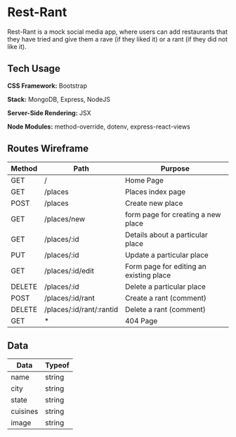 # Rest-Rant
Rest-Rant is a mock social media app, where users can add restaurants that they have tried and give them a rave (if they liked it) or a rant (if they did not like it). 

## Tech Usage
**CSS Framework:** Bootstrap

**Stack:** MongoDB, Express, NodeJS

**Server-Side Rendering:** JSX

**Node Modules:** method-override, dotenv, express-react-views

## Routes Wireframe
| Method | Path | Purpose |
| --- | --- | --- |
| GET | / | Home Page |
| GET | /places | Places index page |
| POST | /places | Create new place |
| GET | /places/new | form page for creating a new place |
| GET | /places/:id | Details about a particular place |
| PUT | /places/:id | Update a particular place |
| GET | /places/:id/edit | Form page for editing an existing place |
| DELETE | /places/:id | Delete a particular place |
| POST | /places/:id/rant | Create a rant (comment) |
| DELETE | /places/:id/rant/:rantid | Delete a rant (comment) |
| GET | * | 404 Page |

## Data
| Data | Typeof |
| --- | --- |
| name | string |
| city | string |
| state | string |
| cuisines | string |
| image | string |
